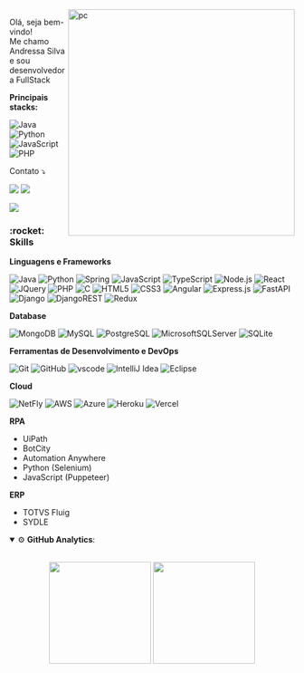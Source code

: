 <img src="https://raw.githubusercontent.com/MicaelliMedeiros/micaellimedeiros/master/image/computer-illustration.png" min-width="400px" max-width="400px" width="400px" align="right" alt="pc">

<p align="left"> 
  Olá, seja bem-vindo!<br> Me chamo Andressa Silva e sou desenvolvedora FullStack<br>
</p>

**Principais stacks:**

![Java](https://img.shields.io/badge/Java-ED8B00?style=for-the-badge&logo=java&logoColor=white) 
![Python](https://img.shields.io/badge/Python-316192?style=for-the-badge&logo=python&logoColor=white) 
![JavaScript](https://img.shields.io/badge/JavaScript-F7DF1E?style=for-the-badge&logo=javascript&logoColor=black) 
![PHP](https://img.shields.io/badge/PHP-777BB4?style=for-the-badge&logo=php&logoColor=white)


<p align="left">
  Contato ⤵️
</p>

<p align="left">
  <a href="mailto:andressa.workti@gmail.com" alt="Gmail">
  <img src="https://img.shields.io/badge/-Gmail-FF0000?style=flat-square&labelColor=FF0000&logo=gmail&logoColor=white&link=(mailto:andressa.workti@gmail.com" /></a>

  <a href="https://www.linkedin.com/in/andressa-silva99/" alt="Linkedin">
  <img src="https://img.shields.io/badge/-Linkedin-0e76a8?style=flat-square&logo=Linkedin&logoColor=white&link=https://www.linkedin.com/in/andressa-silva99/" /></a>

  <img src="https://img.shields.io/badge/-WhatsApp-25d366?style=flat-square&labelColor=25d366&logo=whatsapp&logoColor=white&link=https://api.whatsapp.com/send?phone=5521980076402"/></a>
</p>

<h3> :rocket: &nbsp; Skills</h3>


**Linguagens e Frameworks**

 ![Java](https://img.shields.io/badge/Java-ED8B00?style=for-the-badge&logo=java&logoColor=white)
 ![Python](https://img.shields.io/badge/Python-316192?style=for-the-badge&logo=python&logoColor=white) 
 ![Spring](https://img.shields.io/badge/Spring-6DB33F?style=for-the-badge&logo=spring&logoColor=white)
 ![JavaScript](https://img.shields.io/badge/JavaScript-F7DF1E?style=for-the-badge&logo=javascript&logoColor=black)
 ![TypeScript](https://img.shields.io/badge/TypeScript-007ACC?style=for-the-badge&logo=typescript&logoColor=white)
 ![Node.js](https://img.shields.io/badge/Node.js-43853D?style=for-the-badge&logo=node-dot-js&logoColor=white)
 ![React](https://img.shields.io/badge/React-20232A?style=for-the-badge&logo=react&logoColor=61DAFB)
 ![JQuery](https://img.shields.io/badge/jQuery-0769AD?style=for-the-badge&logo=jquery&logoColor=white)
 ![PHP](https://img.shields.io/badge/PHP-777BB4?style=for-the-badge&logo=php&logoColor=white)
 ![C](https://img.shields.io/badge/C-00599C?style=for-the-badge&logo=c&logoColor=white)
 ![HTML5](https://img.shields.io/badge/HTML5-E34F26?style=for-the-badge&logo=html5&logoColor=white)
 ![CSS3](https://img.shields.io/badge/CSS3-1572B6?style=for-the-badge&logo=css3&logoColor=white)
 ![Angular](https://img.shields.io/badge/Angular-DD0031?style=for-the-badge&logo=angular&logoColor=white)
 ![Express.js](https://img.shields.io/badge/express.js-%23404d59.svg?style=for-the-badge&logo=express&logoColor=%2361DAFB)
 ![FastAPI](https://img.shields.io/badge/FastAPI-005571?style=for-the-badge&logo=fastapi)
 ![Django](https://img.shields.io/badge/django-%23092E20.svg?style=for-the-badge&logo=django&logoColor=white)
 ![DjangoREST](https://img.shields.io/badge/DJANGO-REST-ff1709?style=for-the-badge&logo=django&logoColor=white&color=ff1709&labelColor=gray)
 ![Redux](https://img.shields.io/badge/redux-%23593d88.svg?style=for-the-badge&logo=redux&logoColor=white)


**Database**

 ![MongoDB](https://img.shields.io/badge/MongoDB-%234ea94b.svg?style=for-the-badge&logo=mongodb&logoColor=white)
 ![MySQL](https://img.shields.io/badge/MySQL-00000F?style=for-the-badge&logo=mysql&logoColor=white)
 ![PostgreSQL](https://img.shields.io/badge/PostgreSQL-316192?style=for-the-badge&logo=postgresql&logoColor=white) 
 ![MicrosoftSQLServer](https://img.shields.io/badge/Microsoft%20SQL%20Server-CC2927?style=for-the-badge&logo=microsoft%20sql%20server&logoColor=white)
 ![SQLite](https://img.shields.io/badge/sqlite-%2307405e.svg?style=for-the-badge&logo=sqlite&logoColor=white)

**Ferramentas de Desenvolvimento e DevOps** 

 ![Git](https://img.shields.io/badge/Git-F05032?style=for-the-badge&logo=git&logoColor=white)
 ![GitHub](https://img.shields.io/badge/GitHub-100000?style=for-the-badge&logo=github&logoColor=white) 
 ![vscode](https://img.shields.io/badge/Visual_Studio_Code-0078D4?style=for-the-badge&logo=visual%20studio%20code&logoColor=white)
 ![IntelliJ Idea](https://img.shields.io/badge/IntelliJIDEA-000000.svg?style=for-the-badge&logo=intellij-idea&logoColor=white)
 ![Eclipse](https://img.shields.io/badge/Eclipse-2C2255?style=for-the-badge&logo=eclipse&logoColor=white)

**Cloud**

  ![NetFly](https://img.shields.io/badge/Netlify-00C7B7?style=for-the-badge&logo=netlify&logoColor=white)
  ![AWS](https://img.shields.io/badge/AWS-%23FF9900.svg?style=for-the-badge&logo=amazon-aws&logoColor=white)
  ![Azure](https://img.shields.io/badge/azure-%230072C6.svg?style=for-the-badge&logo=microsoftazure&logoColor=white)
  ![Heroku](https://img.shields.io/badge/heroku-%23430098.svg?style=for-the-badge&logo=heroku&logoColor=white)
  ![Vercel](https://img.shields.io/badge/vercel-%23000000.svg?style=for-the-badge&logo=vercel&logoColor=white)

**RPA**
- UiPath
- BotCity
- Automation Anywhere
- Python (Selenium)
- JavaScript (Puppeteer)

**ERP**
- TOTVS Fluig
- SYDLE

<details open>
    <summary>⚙ <b>GitHub Analytics</b>: </summary>
    <br>
    <p align="center">
        <img height="180em" src="https://github-readme-stats-auroradark.vercel.app/api/?username=auroradark&count_private=true&show_icons=true&theme=tokyonight&include_all_commits=true"/>
        <img height="180em" src="https://github-readme-stats-auroradark.vercel.app/api/top-langs/?username=auroradark&layout=compact&count_private=true&langs_count=8&theme=tokyonight&include_all_commits=true"/>
    </p>
</details>
